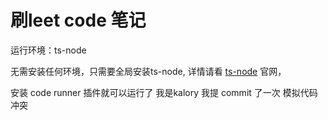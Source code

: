 # 刷leet code 笔记

运行环境：ts-node

无需安装任何环境，只需要全局安装ts-node, 详情请看 [ts-node](https://typestrong.org/ts-node/docs/usage) 官网，

安装 code runner 插件就可以运行了
我是kalory 我提 commit 了一次
模拟代码冲突
